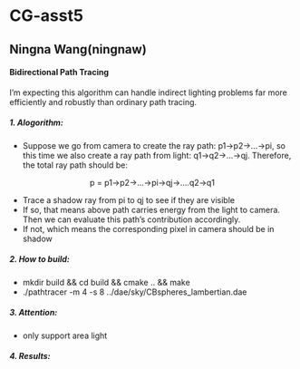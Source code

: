 # CG-asst5

## Ningna Wang(ningnaw)

#### Bidirectional Path Tracing

I’m expecting this algorithm can handle indirect lighting problems far more efficiently and robustly than ordinary path tracing.

##### 1. Alogorithm:
- Suppose we go from camera to create the ray path: p1->p2->...->pi, so this time we also create a ray path from light: q1->q2->...->qj. Therefore, the total ray path should be: </br>
>> 
<p align="center">
  p = p1->p2->...->pi->qj->....q2->q1
</p>

- Trace a shadow ray from pi to qj to see if they are visible
- If so, that means above path carries energy from the light to camera. Then we can evaluate
this path’s contribution accordingly.
- If not, which means the corresponding pixel in camera should be in shadow


##### 2. How to build:
-  mkdir build && cd build && cmake .. && make
-  ./pathtracer -m 4 -s 8 ../dae/sky/CBspheres_lambertian.dae

##### 3. Attention:
-  only support area light

##### 4. Results:



